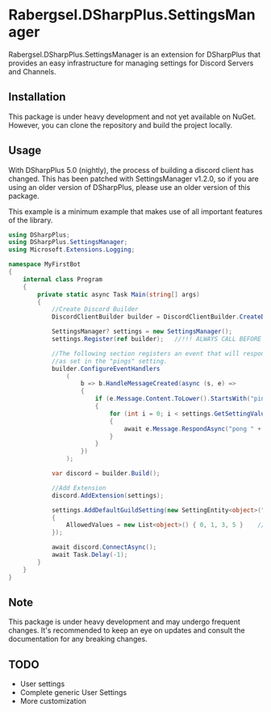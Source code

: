 # Rabergsel.DSharpPlus.SettingsManager

Rabergsel.DSharpPlus.SettingsManager is an extension for DSharpPlus that provides an easy infrastructure for managing settings for Discord Servers and Channels.

## Installation

This package is under heavy development and not yet available on NuGet. However, you can clone the repository and build the project locally.

## Usage

With DSharpPlus 5.0 (nightly), the process of building a discord client has changed.
This has been patched with SettingsManager v1.2.0, so if you are using an older version of DSharpPlus, please use an older version of this package.

This example is a minimum example that makes use of all important features of the library.

```csharp
using DSharpPlus;
using DSharpPlus.SettingsManager;
using Microsoft.Extensions.Logging;

namespace MyFirstBot
{
    internal class Program
    {
        private static async Task Main(string[] args)
        {
            //Create Discord Builder
            DiscordClientBuilder builder = DiscordClientBuilder.CreateDefault(File.ReadAllText("token.txt"), DiscordIntents.All);

            SettingsManager? settings = new SettingsManager();
            settings.Register(ref builder);   //!!! ALWAYS CALL BEFORE REGISTERING

            //The following section registers an event that will respond "pong" to "ping" as often
            //as set in the "pings" setting.
            builder.ConfigureEventHandlers
                (
                    b => b.HandleMessageCreated(async (s, e) =>
                    {
                        if (e.Message.Content.ToLower().StartsWith("ping"))
                        {
                            for (int i = 0; i < settings.GetSettingValueAsLong(e.Guild.Id, "pings"); i++)
                            {
                                await e.Message.RespondAsync("pong " + i);
                            }
                        }
                    })
                );

            var discord = builder.Build();

            //Add Extension
            discord.AddExtension(settings);

            settings.AddDefaultGuildSetting(new SettingEntity<object>("pings", 1)
            {
                AllowedValues = new List<object>() { 0, 1, 3, 5 }    //Only allow the values of 0, 1, 3 and 5
            });

            await discord.ConnectAsync();
            await Task.Delay(-1);
        }
    }
}
```


## Note

This package is under heavy development and may undergo frequent changes. It's recommended to keep an eye on updates and consult the documentation for any breaking changes.

## TODO
- User settings
- Complete generic User Settings
- More customization
